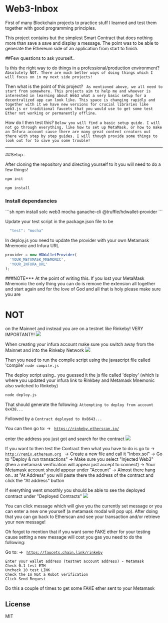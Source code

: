 # Web3-Inbox
First of many Blockchain projects to practice stuff I learned and test them together with good programming principles.

This project contains but the simplest Smart Contract that does nothing more than save a save and display a message. The point was to be able to generate the Ethereum side of an application from start to finish.

##Few questions to ask yourself..

Is this the right way to do things in a professional/production environment?
  `Absolutely NOT. There are much better ways of doing things which I will focus on in my next side projects!`

Then what is the point of this project?
  ` As mentioned above, we all need to start from somewhere. This projects aim to help me and whoever is interested in learning about Web3
     what a very basic setup for a decentralized app can look like. This space is changing rapidly and together with it we have new versions for crucial libraries like web3.js or traditional faucets that you would use to get some test Ether not working or permanently offline.`

How do I then test this?
  `Below you will find a basic setup guide. I will not go through everything, like how to set up MetaMask, or how to make an Infura account cause there are many great content creators out there with step by step guides. I will though provide some things to look out for to save you some trouble!`


---------------------------------------------------------------------------------------------------------------------------------------------------------------
##Setup..

After cloning the repository and directing yourself to it you will need to do a few things!

```sh
npm init
```

```sh
npm install
```

<h3> Install dependancies </h3>
```sh
npm install solc web3 mocha ganache-cli @truffle/hdwallet-provider
```

Update your test script in the package.json file to be
  ```js
    "test": "mocha"
  ```

In deploy.js you need to update the provider with your own Metamask Mnemonic and Infura URL
```js
provider = new HDWalletProvider(
  'YOUR_METAMASK_MNEMONIC',
  'YOUR_INFURA_URL'
);
```

###NOTE***
  At the point of writing this. If you lost your MetaMask Mnemonic the only thing you can do is remove the extension all together and start again and
  for the love of God and all that is holy please make sure you are <h1>NOT</h1> on the Mainnet and instead you are on a testnet like Rinkeby! VERY IMPORTANT!!!
  ![](images/Metamask.png)

  When creating your infura account make sure you switch away from the Mainnet and into the Rinkeby Network
  ![](images/InfuraNetworkSelect.jpg)


Then you need to run the compile script using the javascript file called 'compile'
<code>node compile.js</code>

The deploy script using.. you guessed it the js file called 'deploy' (which is where you updated your infura link to Rinkbey and Metamask Mnemonic also switched to Rinkeby)
```sh
node deploy.js
```

That should generate the following:
  `Attempting to deploy from account 0x438...`

Followed by a
  `Contract deployed to 0x8643...`

You can then go to:
  -> <code> https://rinkeby.etherscan.io/ </code>

  enter the address you just got and search for the contract
  ![](images/EtehrScan.jpg)

If you want to then test the Contract then what you have to do is go to
  -> <code> http://remix.ethereum.org </code>
  -> Create a new file and call it "Inbox.sol"
  -> Go to "Deploy & run transactions"
  -> Make sure you select "Injected Web3" (then a metamask verification will appear just accept to connect)
  -> Your Metamask account should appear under "Account"
  -> Almost there hang on.. at "At Address" you will paste there the address of the contract and click the "At address" button

If everything went smoothly you should be able to see the deployed contract under "Deployed Contracts"
  ![](images/Remix.jpg)

You can click message which will give you the currently set message or you can enter a new one yourself (a metamask modal will pop up).
After doing that you can go back to Etherscan and see your transaction and/or retrieve your new message!

Oh forgot to mention that if you want some FAKE ether for your testing cause setting a new message will cost you gas you need to do the following:

Go to:
  -> <code> https://faucets.chain.link/rinkeby </code>

    Enter your wallet address (testnet account address) - Metamask
    Check 0.1 test ETH
    Uncheck 10 test LINK
    Check the Im Not a Robot verification
    Click Send Request

Do this a couple of times to get some FAKE ether sent to your Metamask

## License
MIT
